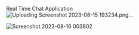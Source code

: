 Real Time Chat Application
![Uploading Screenshot 2023-08-15 193234.png…]()

![Screenshot 2023-08-16 003802](https://github.com/reema2907/REALTIME_CHATAPP-USING-CHATENGINE/assets/112660140/325affd6-b013-4c1c-b15d-086488adf325)
